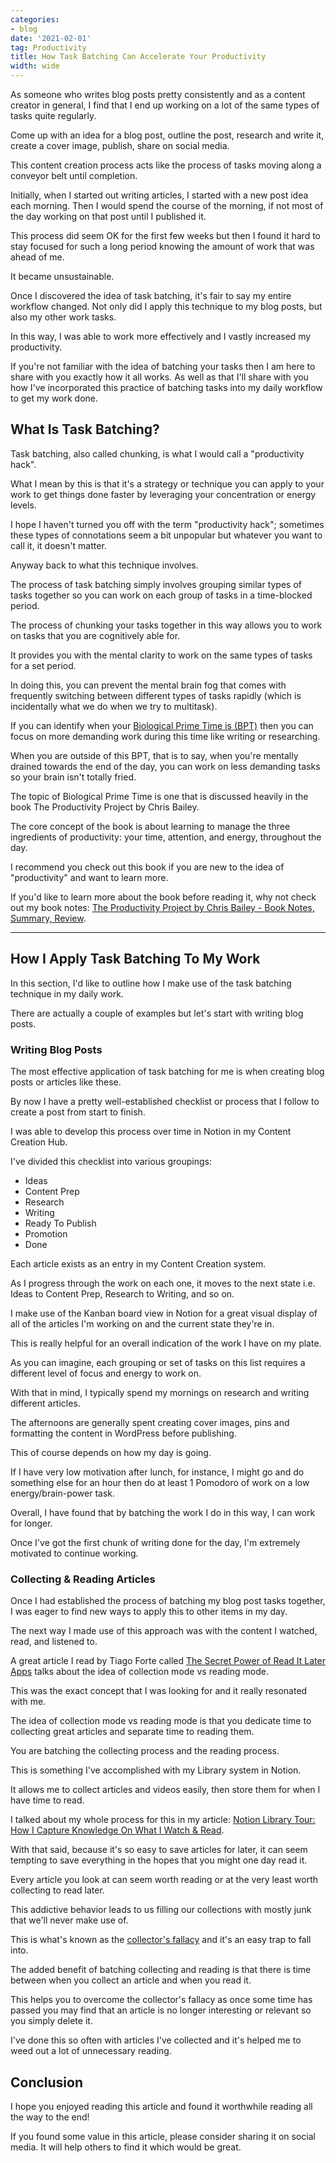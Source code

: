 ```yaml
---
categories:
- blog
date: '2021-02-01'
tag: Productivity
title: How Task Batching Can Accelerate Your Productivity
width: wide
---
```


As someone who writes blog posts pretty consistently and as a content creator in general, I find that I end up working on a lot of the same types of tasks quite regularly.

Come up with an idea for a blog post, outline the post, research and write it, create a cover image, publish, share on social media. 

This content creation process acts like the process of tasks moving along a conveyor belt until completion.

Initially, when I started out writing articles, I started with a new post idea each morning. Then I would spend the course of the morning, if not most of the day working on that post until I published it. 

This process did seem OK for the first few weeks but then I found it hard to stay focused for such a long period knowing the amount of work that was ahead of me. 

It became unsustainable.

Once I discovered the idea of task batching, it's fair to say my entire workflow changed. Not only did I apply this technique to my blog posts, but also my other work tasks.

In this way, I was able to work more effectively and I vastly increased my productivity.

If you're not familiar with the idea of batching your tasks then I am here to share with you exactly how it all works. As well as that I'll share with you how I've incorporated this practice of batching tasks into my daily workflow to get my work done.


## What Is Task Batching?

Task batching, also called chunking, is what I would call a "productivity hack".  

What I mean by this is that it's a strategy or technique you can apply to your work to get things done faster by leveraging your concentration or energy levels. 

I hope I haven't turned you off with the term "productivity hack"; sometimes these types of connotations seem a bit unpopular but whatever you want to call it, it doesn't matter.

Anyway back to what this technique involves.

The process of task batching simply involves grouping similar types of tasks together so you can work on each group of tasks in a time-blocked period.

The process of chunking your tasks together in this way allows you to work on tasks that you are cognitively able for. 

It provides you with the mental clarity to work on the same types of tasks for a set period. 

In doing this, you can prevent the mental brain fog that comes with frequently switching between different types of tasks rapidly (which is incidentally what we do when we try to multitask).

If you can identify when your [Biological Prime Time is (BPT)](https://alifeofproductivity.com/calculate-biological-prime-time/) then you can focus on more demanding work during this time like writing or researching. 

When you are outside of this BPT, that is to say, when you're mentally drained towards the end of the day, you can work on less demanding tasks so your brain isn't totally fried.

The topic of Biological Prime Time is one that is discussed heavily in the book The Productivity Project by Chris Bailey. 

The core concept of the book is about learning to manage the three ingredients of productivity: your time, attention, and energy, throughout the day. 

I recommend you check out this book if you are new to the idea of "productivity" and want to learn more. 

If you'd like to learn more about the book before reading it, why not check out my book notes: [The Productivity Project by Chris Bailey - Book Notes, Summary, Review](/productivity-project-chris-bailey/).

---

## How I Apply Task Batching To My Work

In this section, I'd like to outline how I make use of the task batching technique in my daily work.

There are actually a couple of examples but let's start with writing blog posts.

### Writing Blog Posts

The most effective application of task batching for me is when creating blog posts or articles like these.

By now I have a pretty well-established checklist or process that I follow to create a post from start to finish. 

I was able to develop this process over time in Notion in my Content Creation Hub.

I've divided this checklist into various groupings:

- Ideas
- Content Prep
- Research
- Writing
- Ready To Publish
- Promotion
- Done

Each article exists as an entry in my Content Creation system. 

As I progress through the work on each one, it moves to the next state i.e. Ideas to Content Prep, Research to Writing, and so on.

I make use of the Kanban board view in Notion for a great visual display of all of the articles I'm working on and the current state they're in. 

This is really helpful for an overall indication of the work I have on my plate.

As you can imagine, each grouping or set of tasks on this list requires a different level of focus and energy to work on.

With that in mind, I typically spend my mornings on research and writing different articles.

The afternoons are generally spent creating cover images, pins and formatting the content in WordPress before publishing.

This of course depends on how my day is going. 

If I have very low motivation after lunch, for instance, I might go and do something else for an hour then do at least 1 Pomodoro of work on a low energy/brain-power task.

Overall, I have found that by batching the work I do in this way, I can work for longer. 

Once I've got the first chunk of writing done for the day, I'm extremely motivated to continue working.

### Collecting & Reading Articles

Once I had established the process of batching my blog post tasks together, I was eager to find new ways to apply this to other items in my day.

The next way I made use of this approach was with the content I watched, read, and listened to.

A great article I read by Tiago Forte called [The Secret Power of Read It Later Apps](https://fortelabs.co/blog/the-secret-power-of-read-it-later-apps) talks about the idea of collection mode vs reading mode. 

This was the exact concept that I was looking for and it really resonated with me. 

The idea of collection mode vs reading mode is that you dedicate time to collecting great articles and separate time to reading them. 

You are batching the collecting process and the reading process.

This is something I've accomplished with my Library system in Notion. 

It allows me to collect articles and videos easily, then store them for when I have time to read.

I talked about my whole process for this in my article: [Notion Library Tour: How I Capture Knowledge On What I Watch & Read](/notion-library-tour/).

With that said, because it's so easy to save articles for later, it can seem tempting to save everything in the hopes that you might one day read it.

Every article you look at can seem worth reading or at the very least worth collecting to read later. 

This addictive behavior leads to us filling our collections with mostly junk that we'll never make use of. 

This is what's known as the [collector's fallacy](https://observer.com/2017/05/the-collectors-fallacy-why-we-gather-things-we-dont-need/) and it's an easy trap to fall into.

The added benefit of batching collecting and reading is that there is time between when you collect an article and when you read it.

This helps you to overcome the collector's fallacy as once some time has passed you may find that an article is no longer interesting or relevant so you simply delete it.

I've done this so often with articles I've collected and it's helped me to weed out a lot of unnecessary reading.


## Conclusion

I hope you enjoyed reading this article and found it worthwhile reading all the way to the end!

If you found some value in this article, please consider sharing it on social media. It will help others to find it which would be great.